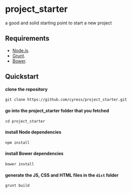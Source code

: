 # project_starter
a good and solid starting point to start a new project

## Requirements
- [Node.js](http://nodejs.org/).
- [Grunt](http://gruntjs.com/).
- [Bower](http://bower.io/).

## Quickstart
#### clone the repository

    git clone https://github.com/cyress/project_starter.git

#### go into the project_starter folder that you fetched

    cd project_starter

#### install Node dependencies

    npm install
    
#### install Bower dependencies

    bower install
    
#### generate the JS, CSS and HTML files in the `dist` folder

    grunt build
